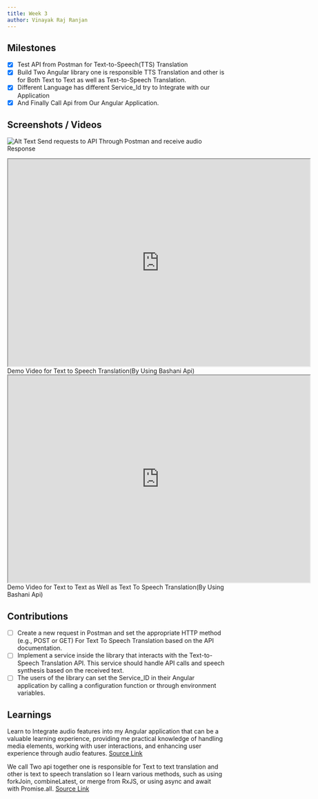 ```yaml
---
title: Week 3
author: Vinayak Raj Ranjan
---
```


## Milestones
- [X] Test API from Postman for Text-to-Speech(TTS) Translation
- [X] Build Two  Angular library one is responsible TTS Translation and other is for Both Text to Text as well as Text-to-Speech Translation.
- [X] Different Language has different Service_Id try to Integrate with our Application  
- [X] And Finally Call Api from Our Angular Application.

## Screenshots / Videos 
![Alt Text](https://i.postimg.cc/fL6Z7B7s/Week-3-Screenshot-1.png)
Send requests to API Through Postman and receive audio Response
<iframe src="https://drive.google.com/file/d/1OespjdV4nS41WpI53iqr_WxG2wV2E-Vr/preview" width="700" height="480"></iframe>
 Demo Video for Text to Speech Translation(By Using Bashani Api)
<iframe src="https://drive.google.com/file/d/1WJk0uc6tOaT3A8vdYf34zKkDw9s7wJbp/preview" width="700" height="480"></iframe>
Demo Video for Text to Text as Well as Text To Speech Translation(By Using Bashani Api)


## Contributions
- [ ] Create a new request in Postman and set the appropriate HTTP method (e.g., POST or GET) For Text To Speech Translation based on the API documentation.
- [ ] Implement a service inside the library that interacts with the Text-to-Speech Translation API. This service should handle API calls and speech synthesis based on the received text.
- [ ] The users of the library can set the Service_ID in their Angular application by calling a configuration function or through environment variables.

## Learnings
Learn to Integrate audio features into my  Angular application that  can be a valuable learning experience, providing me practical knowledge of handling media elements, working with user interactions, and enhancing user experience through audio features.
[Source Link](https://stackoverflow.com/questions/44883501/play-sound-in-angular-4)

We call Two api together one is responsible for Text to text translation and other is text to speech translation so I learn various methods, such as using forkJoin, combineLatest, or merge from RxJS, or using async and await with Promise.all.
[Source Link](https://stackoverflow.com/questions/53002461/how-to-call-multiple-api-and-subscribe-in-angular-6)
